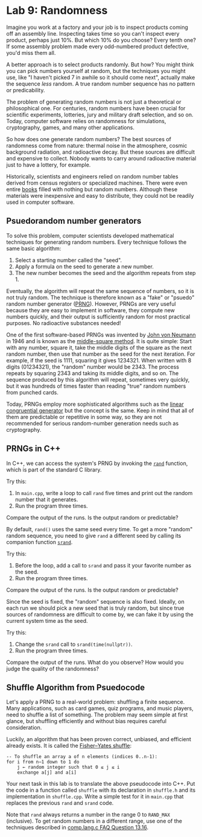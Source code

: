 # Lab 9: Randomness

Imagine you work at a factory and your job is to inspect products coming off an assembly line. Inspecting takes time so you can't inspect every product, perhaps just 10%. But which 10% do you choose? Every tenth one? If some assembly problem made every odd-numbered product defective, you'd miss them all.

A better approach is to select products randomly. But how? You might think you can pick numbers yourself at random, but the techniques you might use, like "I haven't picked 7 in awhile so it should come next", actually make the sequence _less_ random. A true random number sequence has no pattern or predicability.

The problem of generating random numbers is not just a theoretical or philosophical one. For centuries, random numbers have been crucial for scientific experiments, lotteries, jury and military draft selection, and so on. Today, computer software relies on randomness for simulations, cryptography, games, and many other applications.

So how does one generate random numbers? The best sources of randomness come from nature: thermal noise in the atmosphere, cosmic background radiation, and radioactive decay. But these sources are difficult and expensive to collect. Nobody wants to carry around radioactive material just to have a lottery, for example.

Historically, scientists and engineers relied on random number tables derived from census registers or specialized machines. There were even entire [books](https://en.wikipedia.org/wiki/Random_number_book) filled with nothing but random numbers. Although these materials were inexpensive and easy to distribute, they could not be readily used in computer software.

## Psuedorandom number generators

To solve this problem, computer scientists developed mathematical techniques for generating random numbers. Every technique follows the same basic algorithm:

1. Select a starting number called the "seed".
2. Apply a formula on the seed to generate a new number.
3. The new number becomes the seed and the algorithm repeats from step 1.

Eventually, the algorithm will repeat the same sequence of numbers, so it is not truly random. The technique is therefore known as a "fake" or "psuedo" random number generator ([PRNG](https://en.m.wikipedia.org/wiki/Pseudorandom_number_generator)). However, PRNGs are very useful because they are easy to implement in software, they compute new numbers quickly, and their output is sufficiently random for most practical purposes. No radioactive substances needed!

One of the first software-based PRNGs was invented by [John von Neumann](https://en.m.wikipedia.org/wiki/John_von_Neumann) in 1946 and is known as the [middle-square method](https://en.m.wikipedia.org/wiki/Middle-square_method). It is quite simple: Start with any number, square it, take the middle digits of the square as the next random number, then use that number as the seed for the next iteration. For example, if the seed is 1111, squaring it gives 1234321. When written with 8 digits (01234321), the "random" number would be 2343. The process repeats by squaring 2343 and taking its middle digits, and so on. The sequence produced by this algorithm will repeat, sometimes very quickly, but it was hundreds of times faster than reading "true" random numbers from punched cards.

Today, PRNGs employ more sophisticated algorithms such as the [linear congruential generator](https://en.m.wikipedia.org/wiki/Linear_congruential_generator) but the concept is the same. Keep in mind that all of them are predictable or repetitive in some way, so they are not recommended for serious random-number generation needs such as cryptography.

## PRNGs in C++

In C++, we can access the system's PRNG by invoking the [`rand`](https://en.cppreference.com/w/c/numeric/random/rand) function, which is part of the standard C library.

Try this:

1. In `main.cpp`, write a loop to call `rand` five times and print out the random number that it generates.
2. Run the program three times.

Compare the output of the runs. Is the output random or predictable?

By default, `rand()` uses the same seed every time. To get a more "random" random sequence, you need to give `rand` a different seed by calling its companion function [`srand`](https://en.cppreference.com/w/c/numeric/random/srand).

Try this:

1. Before the loop, add a call to `srand` and pass it your favorite number as the seed.
2. Run the program three times.

Compare the output of the runs. Is the output random or predictable?

Since the seed is fixed, the "random" sequence is also fixed. Ideally, on each run we should pick a new seed that is truly random, but since true sources of randomness are difficult to come by, we can fake it by using the current system time as the seed.

Try this:

1. Change the `srand` call to `srand(time(nullptr))`.
2. Run the program three times.

Compare the output of the runs. What do you observe? How would you judge the quality of the randomness?

## Shuffle Algorithm from Psuedocode

Let's apply a PRNG to a real-world problem: shuffling a finite sequence. Many applications, such as card games, quiz programs, and music players, need to shuffle a list of something. The problem may seem simple at first glance, but shuffling efficiently and without bias requires careful consideration.

Luckily, an algorithm that has been proven correct, unbiased, and efficient already exists. It is called the [Fisher–Yates shuffle](https://en.wikipedia.org/wiki/Fisher–Yates_shuffle):

    -- To shuffle an array a of n elements (indices 0..n-1):
    for i from n−1 down to 1 do
        j ← random integer such that 0 ≤ j ≤ i
        exchange a[j] and a[i]

Your next task in this lab is to translate the above pseudocode into C++. Put the code in a function called `shuffle` with its declaration in `shuffle.h` and its implementation in `shuffle.cpp`. Write a simple test for it in `main.cpp` that replaces the previous `rand` and `srand` code.

Note that `rand` always returns a number in the range 0 to `RAND_MAX` (inclusive). To get random numbers in a different range, use one of the techniques described in [comp.lang.c FAQ Question 13.16](https://c-faq.com/lib/randrange.html).
